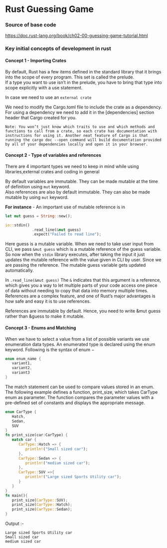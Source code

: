 # Rust Guessing Game

### Source of base code 

https://doc.rust-lang.org/book/ch02-00-guessing-game-tutorial.html

### Key initial concepts of development in rust

#### Concept 1 - Importing Crates

By default, Rust has a few items defined in the standard library that it brings into the scope of every program. This set is called the prelude.  
If a type you want to use isn’t in the prelude, you have to bring that type into scope explicitly with a use statement.

In case we need to use an `external crate`

We need to modify the Cargo.toml file to include the crate as a dependency.
For using a dependency we need to add it in the [dependencies] section header that Cargo created for you.

```
Note: You won’t just know which traits to use and which methods and functions to call from a crate, so each crate has documentation with instructions for using it. Another neat feature of Cargo is that running the cargo doc --open command will build documentation provided by all of your dependencies locally and open it in your browser.
```

#### Concept 2 - Type of variables and references 

There are 4 important types we need to keep in mind while using libraries,external crates and coding in general

By default variables are immutable. They can be made mutable at the time of definition using `mut` keyword.  
Also references are also by default immutable. They can also be made mutable by using `mut` keyword. 

**For instance** - An important use of mutable reference is in  

```rust
let mut guess = String::new();

io::stdin()
            .read_line(&mut guess)
            .expect("Failed to read line");
```

Here guess is a mutable variable. When we need to take user input from CLI, we pass `&mut guess` which is a mutable reference of the guess variable.  
So now when the `stdin` library executes, after taking the input it just updates the mutable reference with the value given in CLI by user. Since we are passing the reference. The mutable guess variable gets updated automatically.

In `.read_line(&mut guess)`
The `&` indicates that this argument is a reference, which gives you a way to let multiple parts of your code access one piece of data without needing to copy that data into memory multiple times. References are a complex feature, and one of Rust’s major advantages is how safe and easy it is to use references.

References are immutable by default. Hence, you need to write &mut guess rather than &guess to make it mutable.

#### Concept 3 - Enums and Matching

When we have to select a value from a list of possible variants we use enumeration data types. An enumerated type is declared using the enum keyword. Following is the syntax of enum −

```rust
enum enum_name {
   variant1,
   variant2,
   variant3
}
```

The match statement can be used to compare values stored in an enum. The following example defines a function, print_size, which takes CarType enum as parameter. The function compares the parameter values with a pre-defined set of constants and displays the appropriate message.  

```rust
enum CarType {
   Hatch,
   Sedan,
   SUV
}
fn print_size(car:CarType) {
   match car {
      CarType::Hatch => {
         println!("Small sized car");
      },
      CarType::Sedan => {
         println!("medium sized car");
      },
      CarType::SUV =>{
         println!("Large sized Sports Utility car");
      }
   }
}
fn main(){
   print_size(CarType::SUV);
   print_size(CarType::Hatch);
   print_size(CarType::Sedan);
}
```

Output :-  

```
Large sized Sports Utility car
Small sized car
medium sized car
```

